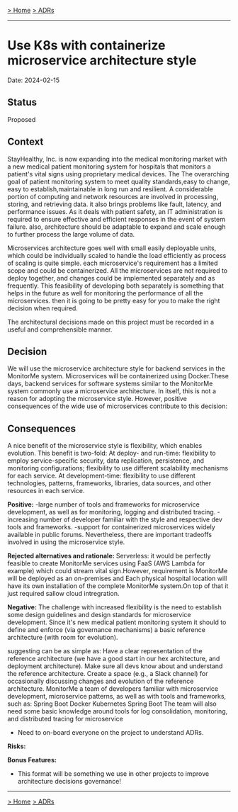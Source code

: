 [> Home](../README.md)    [> ADRs](README.md)

---

# Use K8s with containerize microservice architecture style

Date: 2024-02-15

## Status

Proposed

## Context
StayHealthy, Inc. is now expanding into the medical monitoring market with a new medical patient monitoring system for hospitals that monitors a patient's vital signs using proprietary medical devices. The The overarching goal of patient monitoring system to meet quality standards,easy to change, easy to establish,maintainable in long run and resilient. A considerable portion of computing and network resources are involved in processing, storing, and retrieving data. it also brings problems like fault, latency, and performance issues. As it deals with patient safety, an IT administration is required to ensure effective and efficient responses in the event of system failure. also, architecture should be adaptable to expand and scale enough to further process the large volume of data.

Microservices architecture goes well with small easily deployable units, which could be individually scaled to handle the load efficiently as process of scaling is quite simple. each microservice's requirement has a limited scope and could be containerized. All the microservices are not required to deploy together, and changes could be implemented separately and as frequently. This feasibility of developing both separately is something that helps in the future as well for monitoring the performance of all the microservices. then it is going to be pretty easy for you to make the right decision when required.

The architectural decisions made on this project must be recorded in a useful and comprehensible manner.

## Decision
We will use the microservice architecture style for backend services in the MonitorMe system. Microservices will be containerized using Docker.These days, backend services for software systems similar to the MonitorMe system commonly use a microservice architecture. In itself, this is not a reason for adopting the microservice style. However, positive consequences of the wide use of microservices contribute to this decision:

## Consequences
A nice benefit of the microservice style is flexibility, which enables evolution. This benefit is two-fold:
At deploy- and run-time: flexibility to employ service-specific security, data replication, persistence, and monitoring configurations; flexibility to use different scalability mechanisms for each service.
At development-time: flexibility to use different technologies, patterns, frameworks, libraries, data sources, and other resources in each service.

**Positive:**
-large number of tools and frameworks for microservice development, as well as for monitoring, logging and distributed tracing.
-increasing number of developer familiar with the style and respective dev tools and frameworks.
-support for containerized microservices widely available in public forums.
Nevertheless, there are important tradeoffs involved in using the microservice style.

**Rejected alternatives and rationale:**
Serverless: it would be perfectly feasible to create MonitorMe services using FaaS (AWS Lambda for example) which could stream vital sign.However, requirement is  MonitorMe will be deployed as an on-premises and Each physical hospital location will have its own installation of the complete MonitorMe system.On top of that it just required sallow cloud intregration.

**Negative:**
The challenge with increased flexibility is the need to establish some design guidelines and design standards for microservice development. Since it's new medical patient monitoring system it should to define and enforce (via governance mechanisms) a basic reference architecture (with room for evolution). 

suggesting can be as simple as:
Have a clear representation of the reference architecture (we have a good start in our hex architecture, and deployment architecture).
Make sure all devs know about and understand the reference architecture.
Create a space (e.g., a Slack channel) for occasionally discussing changes and evolution of the reference architecture. 
MonitorMe a team of developers familiar with microservice development, microservice patterns, as well as with tools and frameworks, such as:
Spring Boot
Docker
Kubernetes
Spring Boot
The team will also need some basic knowledge around tools for log consolidation, monitoring, and distributed tracing for microservice

- Need to on-board everyone on the project to understand ADRs.

**Risks:**



**Bonus Features:**

- This format will be something we use in other projects to improve architecture decisions governance!

---

[> Home](../README.md)    [> ADRs](README.md)
